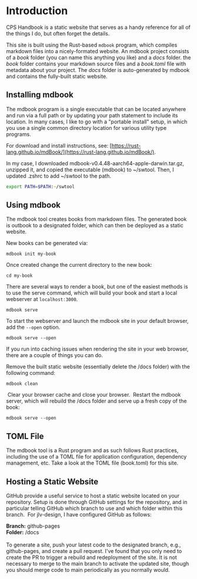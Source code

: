 # Introduction
CPS Handbook is a static website that serves as a handy reference for all of the things I do, but often forget the details.  

This site is built using the Rust-based `mdbook` program, which compiles markdown files into a nicely-formated website. An mdbook project consists of a _book_ folder (you can name this anything you like) and a _docs_ folder. the _book_ folder contains your markdown source files and a _book.toml_ file with metadata about your project. The _docs_ folder is auto-generated by mdbook and contains the fully-built static website.

## Installing mdbook
The mdbook program is a single executable that can be located anywhere and run via a full path or by updating your path statement to include its location. In many cases, I like to go with a "portable install" setup, in which you use a single common directory location for various utility type programs.  

For download and install instructions, see: [https://rust-lang.github.io/mdBook/](https://rust-lang.github.io/mdBook/).  

In my case, I downloaded mdbook-v0.4.48-aarch64-apple-darwin.tar.gz, unzipped it, and copied the executable (mdbook) to ~/swtool. Then, I updated .zshrc to add ~/swtool to the path.

```zsh
export PATH=$PATH:~/swtool
```

## Using mdbook
The mdbook tool creates books from markdown files. The generated book is outbook to a designated folder, which can then be deployed as a static website.

New books can be generated via:  
```
mdbook init my-book
```

Once created change the current directory to the new book:  
```
cd my-book
```

There are several ways to render a book, but one of the easiest methods is to use the serve command, which will build your book and start a local webserver at `localhost:3000`.
```
mdbook serve
```

To start the webserver and launch the mdbook site in your default browser, add the `--open` option.
```
mdbook serve --open
```

If you run into caching issues when rendering the site in your web browser, there are a couple of things you can do.

Remove the built static website (essentially delete the /docs folder) with the following command:
```
mdbook clean
```
​
Clear your browser cache and close your browser.
​
Restart the mdbook server, which will rebuild the /docs folder and serve up a fresh copy of the book:
```
mdbook serve --open
```

## TOML File
The mdbook tool is a Rust program and as such follows Rust practices, including the use of a TOML file for application configuration, dependency management, etc. Take a look at the TOML file (book.toml) for this site.
​
## Hosting a Static Website
GitHub provide a useful service to host a static website located on your repository. Setup is done through GitHub settings for the repository, and in particular telling GitHub which branch to use and which folder within this branch.
​
For jlv-design, I have configured GitHub as follows:

**Branch:** github-pages  
**Folder:** /docs  
​  
To generate a site, push your latest code to the designated branch, e.g., github-pages, and create a pull request. I've found that you only need to create the PR to trigger a rebuild and redeployment of the site. It is not necessary to merge to the main branch to activate the updated site, though you should merge code to main periodically as you normally would.

